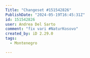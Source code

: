 ```yaml
---
Title: "Changeset #151542826"
PublishDate: "2024-05-19T16:45:31Z"
id: 151542826
user: Andrea Del Sarto
comment: "fix vari #NaturKosovo"
created_by: iD 2.29.0
tags:
  - Montenegro

---
```


